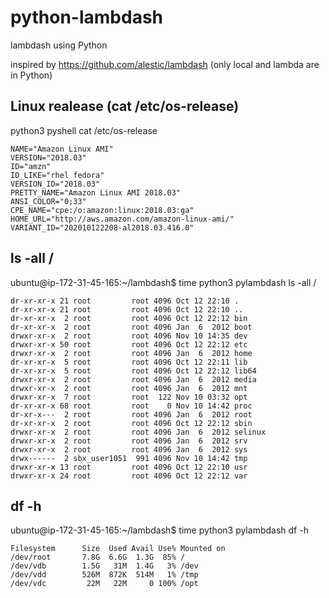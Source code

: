 # python-lambdash
lambdash using Python

inspired by https://github.com/alestic/lambdash (only local and lambda are in Python)

## Linux realease (cat /etc/os-release)
python3 pyshell cat /etc/os-release
```
NAME="Amazon Linux AMI"
VERSION="2018.03"
ID="amzn"
ID_LIKE="rhel fedora"
VERSION_ID="2018.03"
PRETTY_NAME="Amazon Linux AMI 2018.03"
ANSI_COLOR="0;33"
CPE_NAME="cpe:/o:amazon:linux:2018.03:ga"
HOME_URL="http://aws.amazon.com/amazon-linux-ami/"
VARIANT_ID="202010122208-al2018.03.416.0"
```


##  ls -all /


ubuntu@ip-172-31-45-165:~/lambdash$ time python3 pylambdash ls -all /
```
dr-xr-xr-x 21 root         root 4096 Oct 12 22:10 .
dr-xr-xr-x 21 root         root 4096 Oct 12 22:10 ..
dr-xr-xr-x  2 root         root 4096 Oct 12 22:12 bin
dr-xr-xr-x  2 root         root 4096 Jan  6  2012 boot
drwxr-xr-x  2 root         root 4096 Nov 10 14:35 dev
drwxr-xr-x 50 root         root 4096 Oct 12 22:12 etc
drwxr-xr-x  2 root         root 4096 Jan  6  2012 home
dr-xr-xr-x  5 root         root 4096 Oct 12 22:11 lib
dr-xr-xr-x  5 root         root 4096 Oct 12 22:12 lib64
drwxr-xr-x  2 root         root 4096 Jan  6  2012 media
drwxr-xr-x  2 root         root 4096 Jan  6  2012 mnt
drwxr-xr-x  7 root         root  122 Nov 10 03:32 opt
dr-xr-xr-x 68 root         root    0 Nov 10 14:42 proc
dr-xr-x---  2 root         root 4096 Jan  6  2012 root
dr-xr-xr-x  2 root         root 4096 Oct 12 22:12 sbin
drwxr-xr-x  2 root         root 4096 Jan  6  2012 selinux
drwxr-xr-x  2 root         root 4096 Jan  6  2012 srv
drwxr-xr-x  2 root         root 4096 Jan  6  2012 sys
drwx------  2 sbx_user1051  991 4096 Nov 10 14:42 tmp
drwxr-xr-x 13 root         root 4096 Oct 12 22:10 usr
drwxr-xr-x 24 root         root 4096 Oct 12 22:12 var
```

##  df -h


ubuntu@ip-172-31-45-165:~/lambdash$ time python3 pylambdash df -h
```
Filesystem      Size  Used Avail Use% Mounted on
/dev/root       7.8G  6.6G  1.3G  85% /
/dev/vdb        1.5G   31M  1.4G   3% /dev
/dev/vdd        526M  872K  514M   1% /tmp
/dev/vdc         22M   22M     0 100% /opt
```

